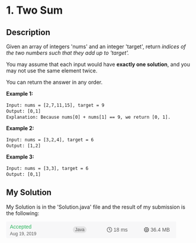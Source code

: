 # 1. Two Sum
## Description

Given an array of integers 'nums' and an integer 'target', return *indices of the two numbers such that they add up to 'target'.*

You may assume that each input would have **exactly one solution**, and you may not use the same element twice.

You can return the answer in any order.

**Example 1:**
```
Input: nums = [2,7,11,15], target = 9
Output: [0,1]
Explanation: Because nums[0] + nums[1] == 9, we return [0, 1].
```
**Example 2:**
```
Input: nums = [3,2,4], target = 6
Output: [1,2]
```
**Example 3:**
```
Input: nums = [3,3], target = 6
Output: [0,1]
```

## My Solution

My Solution is in the 'Solution.java' file and the result of my submission is the following:

![Submissionresults](assets/images/submission001_Java.png)
